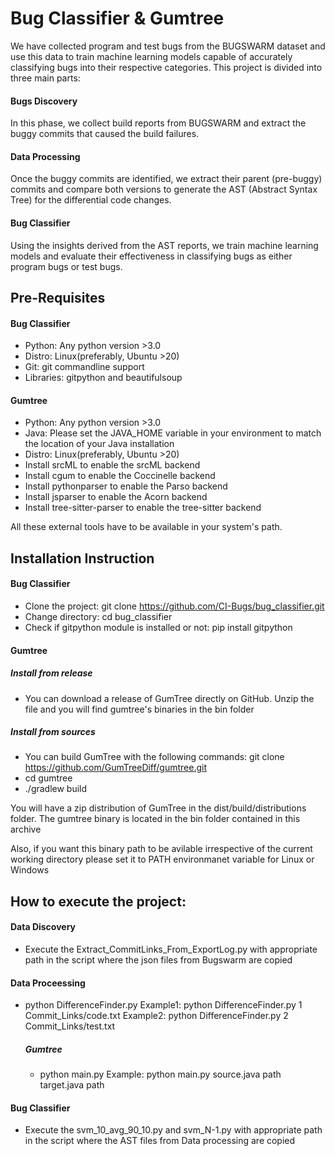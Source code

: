 
# Bug Classifier & Gumtree

We have collected program and test bugs from the BUGSWARM dataset and use this data to train machine learning models capable of accurately classifying bugs into their respective categories. This project is divided into three main parts:

#### Bugs Discovery
In this phase, we collect build reports from BUGSWARM and extract the buggy commits that caused the build failures.

#### Data Processing
Once the buggy commits are identified, we extract their parent (pre-buggy) commits and compare both versions to generate the AST (Abstract Syntax Tree) for the differential code changes.

#### Bug Classifier
Using the insights derived from the AST reports, we train machine learning models and evaluate their effectiveness in classifying bugs as either program bugs or test bugs.

## Pre-Requisites
#### Bug Classifier
- Python: Any python version >3.0
- Distro: Linux(preferably, Ubuntu >20)
- Git: git commandline support
- Libraries: gitpython and beautifulsoup

#### Gumtree
- Python: Any python version >3.0
- Java: Please set the JAVA_HOME variable in your environment to match the location of your Java installation
- Distro: Linux(preferably, Ubuntu >20)
- Install srcML to enable the srcML backend
- Install cgum to enable the Coccinelle backend
- Install pythonparser to enable the Parso backend
- Install jsparser to enable the Acorn backend
- Install tree-sitter-parser to enable the tree-sitter backend

All these external tools have to be available in your system's path.

## Installation Instruction
#### Bug Classifier
- Clone the project:
    git clone https://github.com/CI-Bugs/bug_classifier.git
- Change directory:
    cd bug_classifier
- Check if gitpython module is installed or not:
    pip install gitpython

#### Gumtree
##### Install from release
- You can download a release of GumTree directly on GitHub. Unzip the file and you will find gumtree's binaries in the bin folder

##### Install from sources
- You can build GumTree with the following commands:
    git clone https://github.com/GumTreeDiff/gumtree.git
- cd gumtree
- ./gradlew build

You will have a zip distribution of GumTree in the dist/build/distributions folder. The gumtree binary is located in the bin folder contained in this archive

Also, if you want this binary path to be avilable irrespective of the current working directory please set it to PATH environmanet variable for Linux or Windows

## How to execute the project:
#### Data Discovery
- Execute the Extract_CommitLinks_From_ExportLog.py with appropriate path in the script where the json files from Bugswarm are copied

#### Data Proceessing
-   python DifferenceFinder.py <id> <filepath having links>
    Example1: python DifferenceFinder.py 1 Commit_Links/code.txt
    Example2: python DifferenceFinder.py 2 Commit_Links/test.txt


    ##### Gumtree
    -   python main.py <source java filepath> <target java filepath>
        Example: python main.py source.java path target.java path
 
 
#### Bug Classifier
- Execute the svm_10_avg_90_10.py and svm_N-1.py with appropriate path in the script where the AST files from Data processing are copied


